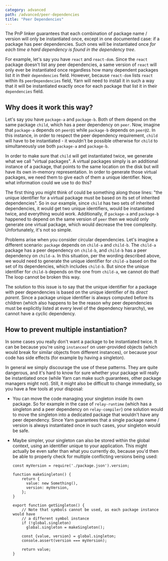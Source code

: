 ```yaml
---
category: advanced
path: /advanced/peer-dependencies
title: "Peer Dependencies"
---
```


The PnP linker guarantees that each combination of package name / version will only be instantiated once, except in one documented case: if a package has peer dependencies. Such ones will be instantiated once *for each time a hard dependency is found in the dependency tree*.

For example, let's say you have `react` and `react-dom`. Since the `react` package doesn't list any peer dependencies, a same version of `react` will only ever be instantiated once regardless how many dependent packages list it in their `dependencies` field. However, because `react-dom` lists `react` within its `peerDependencies` field, Yarn will need to install it in such a way that it will be instantiated exactly once for each package that list it in their `dependencies` field.

## Why does it work this way?

Let's say you have `package-a` and `package-b`. Both of them depend on the same package `child`, which has a peer dependency on `peer`. Now, imagine that `package-a` depends on `peer@1` while `package-b` depends on `peer@2`. In this instance, in order to respect the peer dependency requirement, `child` will have to be instantiated - it wouldn't be possible otherwise for `child` to simultaneously use both `package-a` and `package-b`.

In order to make sure that `child` will get instantiated twice, we generate what we call "virtual packages". A virtual packages simply is an additional instance of a package, that points to the same location on the disk but will have its own in-memory representation. In order to generate those virtual packages, we need them to give each of them a unique identifier. Now, what information could we use to do this?

The first thing you might think of could be something along those lines: "the unique identifier for a virtual package must be based on its set of inherited dependencies". So in our example, since `child` has two sets of inherited dependencies, it would get two unique identifiers, would be instantiated twice, and everything would work. Additionally, if `package-a` and `package-b` happened to depend on the same version of `peer` then we would only generate one virtual package, which would decrease the tree complexity. Unfortunately, it's not so simple.

Problems arise when you consider circular dependencies. Let's imagine a different scenario: `package` depends on `child-a` and `child-b`. The `child-a` package has a peer dependency on `child-b`, and `child-b` has a peer dependency on `child-a`. In this situation, per the wording described above, we would need to generate the unique identifier for `child-a` based on the set of its dependencies, which includes `child-b`. But since the unique identifier for `child-b` depends on the one from `child-a`, we cannot do that! The loop cannot be broken this way.

The solution to this issue is to say that the unique identifier for a package with peer dependencies is based on the unique identifier of its *direct parent*. Since a package unique identifier is always computed before its children (which also happens to be the reason why peer dependencies must be explicitly listed at every level of the dependency hierarchy), we cannot have a cyclic dependency.

## How to prevent multiple instantiation?

In some cases you really don't want a package to be instantiated twice. It can be because you're using `instanceof` on user-provided objects (which would break for similar objects from different instances), or because your code has side effects (for example by having a singleton).

In general we simply discourage the use of these patterns. They are quite dangerous, and it's hard to know for sure whether your package will really be instantiated once (while Yarn can make such guarantees, other package managers might not). Still, it might also be difficult to change immediatly, so you have a few tools at your disposal:

- You can move the code managing your singleton inside its own package. So for example in the case of `relay-runtime` (which has a singleton and a peer dependency on `relay-compiler`) one solution would to move the singleton into a dedicated package that wouldn't have any peer dependency. Since Yarn guarantees that a single package name / version is always instantiated once in such cases, your singleton would be safe.

- Maybe simpler, your singleton can also be stored within the global context, using an identifier unique to your application. This might actually be even safer than what you currently do, because you'd then be able to properly check for multiple conflicting versions being used:

  ```
  const myVersion = require('./package.json').version;

  function makeSingleton() {
      return {
        value: new Something(),
        version: myVersion,
      };
  }

  export function getSingleton() {
      // Note that symbols cannot be used, as each package instance would have
      // a different symbol instance
      if (!global.singleton)
        global.singleton = makeSingleton();

      const {value, version} = global.singleton;
      console.assert(version === myVersion);

      return value;
  }
  ```
